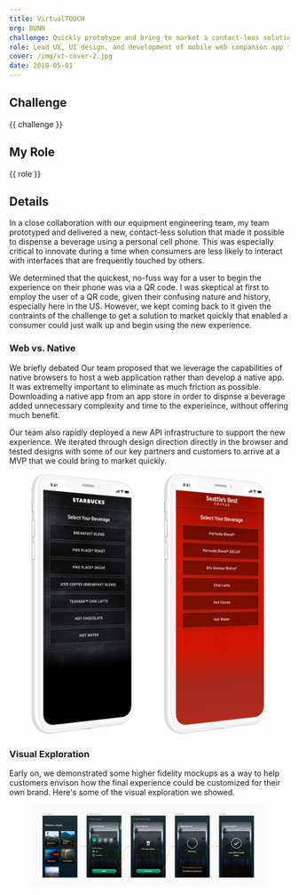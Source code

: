 ```yaml
---
title: VirtualTOUCH
org: BUNN
challenge: Quickly prototype and bring to market a contact-less solution for dispensing beverages in order to maintain a competitive offering.
role: Lead UX, UI design, and development of mobile web companion app to provide a touchless experience for dispensing a beverage.
cover: /img/vt-cover-2.jpg
date: 2018-05-01
---
```


## Challenge

{{ challenge }}

## My Role

{{ role }}

## Details

In a close collaboration with our equipment engineering team, my team prototyped and delivered a new, contact-less solution that made it possible to dispense a beverage using a personal cell phone. This was especially critical to innovate during a time when consumers are less likely to interact with interfaces that are frequently touched by others.

We determined that the quickest, no-fuss way for a user to begin the experience on their phone was via a QR code. I was skeptical at first to employ the user of a QR code, given their confusing nature and history, especially here in the US. However, we kept coming back to it given the contraints of the challenge to get a solution to market quickly that enabled a consumer could just walk up and begin using the new experience.

### Web vs. Native
We briefly debated Our team proposed that we leverage the capabilities of native browsers to host a web application rather than develop a native app. It was extremelty important to eliminate as much friction as possible. Downloading a native app from an app store in order to dispnse a beverage added unnecessary complexity and time to the experieince, without offering much benefit. 

Our team also rapidly deployed a new API infrastructure to support the new experience. We iterated through design direction directly in the browser and tested designs with some of our key partners and customers to arrive at a MVP that we could bring to market quickly.

<figure class="py-12">
    <img src="/img/vt-iphone-4.jpg" alt="BUNN VirtualTOUCH" />
</figure>

### Visual Exploration
Early on, we demonstrated some higher fidelity mockups as a way to help customers envison how the final experience could be customized for their own brand. Here's some of the visual exploration we showed.

<figure>
    <img src="/img/vt-flow-1-light.jpg" alt="BUNN VirtualTOUCH" class="lg:max-w-none lg:w-1.5x lg:-ml-1/4 xl:w-2x xl:-ml-1/2" />
</figure>